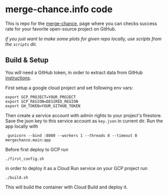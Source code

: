 # merge-chance.info code
This is repo for the [merge-chance](https://merge-chance.info), page where you can checks success rate for your favorite open-source project on GitHub.

_if you just want to make some plots for given repo locally, use scripts from the `scripts` dir._

## Build & Setup

You will need a GitHub token, in order to extract data from GitHub [instructions](https://docs.github.com/en/free-pro-team@latest/github/authenticating-to-github/creating-a-personal-access-token).

First setup a google cloud project and set following env vars:
```shell
export GCP_PROJECT=YOUR_PROJECT
export GCP_REGION=DESIRED_REGION
export GH_TOKEN=YOUR_GITHUB_TOKEN
```
Then create a service account with admin rights to your project's firestore. Save the json key to this service account as `key.json` in current dir.
Run the app locally with 
```shell
 gunicorn --bind :8080 --workers 1 --threads 8 --timeout 0 mergechance.main:app
```
Before first deploy to GCP run
```shell
./first_config.sh
```
in order to deploy it as a Cloud Run service on your GCP project run 
```shell
./build.sh
```
This will build the container with Cloud Build and deploy it.

